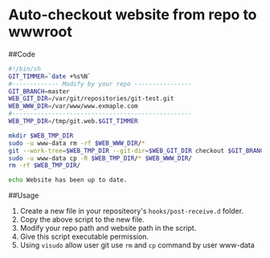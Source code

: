 Auto-checkout website from repo to wwwroot
=====

##Code
```bash
#!/bin/sh
GIT_TIMMER=`date +%s%N`
#------------- Modify by your repo ----------------
GIT_BRANCH=master
WEB_GIT_DIR=/var/git/repositories/git-test.git
WEB_WWW_DIR=/var/www/www.exmaple.com
#--------------------------------------------------
WEB_TMP_DIR=/tmp/git.web.$GIT_TIMMER

mkdir $WEB_TMP_DIR
sudo -u www-data rm -rf $WEB_WWW_DIR/*
git --work-tree=$WEB_TMP_DIR --git-dir=$WEB_GIT_DIR checkout $GIT_BRANCH -f
sudo -u www-data cp -R $WEB_TMP_DIR/* $WEB_WWW_DIR/
rm -rf $WEB_TMP_DIR/

echo Website has been up to date.
```

##Usage

1. Create a new file in your repositeory's ```hooks/post-receive.d``` folder.  
2. Copy the above script to the new file.  
3. Modify your repo path and website path in the script.  
4. Give this script executable permission.
5. Using ```visudo``` allow user git use ```rm``` and ```cp``` command by user www-data
